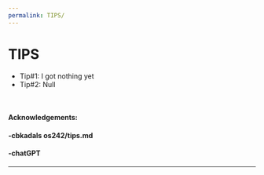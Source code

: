 ```yaml
---
permalink: TIPS/
---
```


# TIPS

- Tip#1: I got nothing yet
- Tip#2: Null

<br>

#### Acknowledgements:

#### -cbkadals os242/tips.md

#### -chatGPT

<hr>
